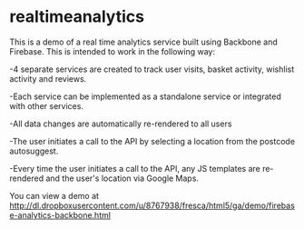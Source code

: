 realtimeanalytics
=================

This is a demo of a real time analytics service built using Backbone and Firebase. This is intended to work in the following way:

-4 separate services are created to track user visits, basket activity, wishlist activity and reviews.

-Each service can be implemented as a standalone service or integrated with other services.

-All data changes are automatically re-rendered to all users

-The user initiates a call to the API by selecting a location from the postcode autosuggest.

-Every time the user initiates a call to the API, any JS templates are re-rendered and the user's location via Google Maps.

You can view a demo at http://dl.dropboxusercontent.com/u/8767938/fresca/html5/ga/demo/firebase-analytics-backbone.html
